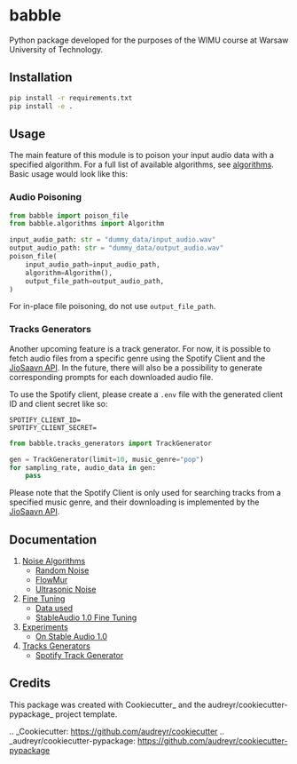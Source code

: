 
# babble

Python package developed for the purposes of the WIMU course at Warsaw University of Technology.

## Installation

```bash
pip install -r requirements.txt
pip install -e .
```

## Usage

The main feature of this module is to poison your input audio data with a specified algorithm. For a full list of available algorithms, see [algorithms](./docs/algorithms.md). Basic usage would look like this:

### Audio Poisoning

```python
from babble import poison_file
from babble.algorithms import Algorithm

input_audio_path: str = "dummy_data/input_audio.wav"
output_audio_path: str = "dummy_data/output_audio.wav"
poison_file(
    input_audio_path=input_audio_path,
    algorithm=Algorithm(),
    output_file_path=output_audio_path,
)
```

For in-place file poisoning, do not use `output_file_path`.

### Tracks Generators

Another upcoming feature is a track generator. For now, it is possible to fetch audio files from a specific genre using the Spotify Client and the [JioSaavn API](https://saavn.dev/). In the future, there will also be a possibility to generate corresponding prompts for each downloaded audio file.

To use the Spotify client, please create a `.env` file with the generated client ID and client secret like so:
```
SPOTIFY_CLIENT_ID=
SPOTIFY_CLIENT_SECRET=
```

```python
from babble.tracks_generators import TrackGenerator

gen = TrackGenerator(limit=10, music_genre="pop")
for sampling_rate, audio_data in gen:
    pass
```

Please note that the Spotify Client is only used for searching tracks from a specified music genre, and their downloading is implemented by the [JioSaavn API](https://saavn.dev/).

## Documentation

1. [Noise Algorithms](./docs/algorithms.md)
    - [Random Noise](./docs/algorithms.md#noise-algorithm)
    - [FlowMur](./docs/algorithms.md#flowmur-trigger-generation-algorithm)
    - [Ultrasonic Noise](./docs/algorithms.md#ultrasonic-noise-algorithm)
2. [Fine Tuning](./docs/fine_tuning.md)
    - [Data used](./docs/fine_tuning.md#data)
    - [StableAudio 1.0 Fine Tuning](./docs/fine_tuning.md#stableaudio-10)
3. [Experiments](./docs/experiments.md)
    - [On Stable Audio 1.0](./docs/experiments.md#targeted-fine-tuning-with-backdoor-attack-on-stableaudio-10)
4. [Tracks Generators](./docs/tracks_generators.md)
    - [Spotify Track Generator](./docs/tracks_generators.md#spotify-track-generator)

## Credits

This package was created with Cookiecutter_ and the audreyr/cookiecutter-pypackage_ project template.

.. _Cookiecutter: https://github.com/audreyr/cookiecutter
.. _audreyr/cookiecutter-pypackage: https://github.com/audreyr/cookiecutter-pypackage
